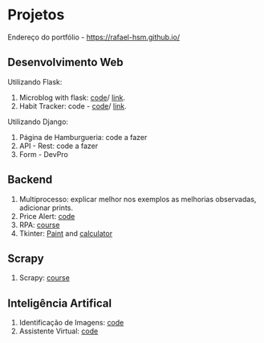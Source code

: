 # Projetos

Endereço do portfólio - https://rafael-hsm.github.io/

## Desenvolvimento Web
Utilizando Flask:

1. Microblog with flask: [code](https://github.com/rafael-hsm/microblog_flask)/ [link](https://microblog-rhsm.onrender.com).
1. Habit Tracker: code - [code](https://github.com/rafael-hsm/habit_tracker.git)/ [link](https://rafael-habit-tracker.onrender.com).

Utilizando Django:
1. Página de Hamburgueria: code a fazer
1. API - Rest: code a fazer
1. Form - DevPro

## Backend

1. Multiprocesso: explicar melhor nos exemplos as melhorias observadas, adicionar prints.
1. Price Alert: [code](https://github.com/rafael-hsm/price_alert)
1. RPA: [course](https://www.udemy.com/course/robotic-process-automation-rpa-primeiros-passos/learn/lecture/32469134?start=0#overview)
1. Tkinter: [Paint](https://github.com/rafael-hsm/paint-tk) and [calculator](https://github.com/rafael-hsm/tkinter-calculator)

## Scrapy
1. Scrapy: [course](https://www.udemy.com/course/python-com-scrapy)

## Inteligência Artifical
1. Identificação de Imagens: [code](https://github.com/rafael-hsm/automatizacao-processos)
1. Assistente Virtual: [code](https://github.com/rafael-hsm/virtual_assistant)